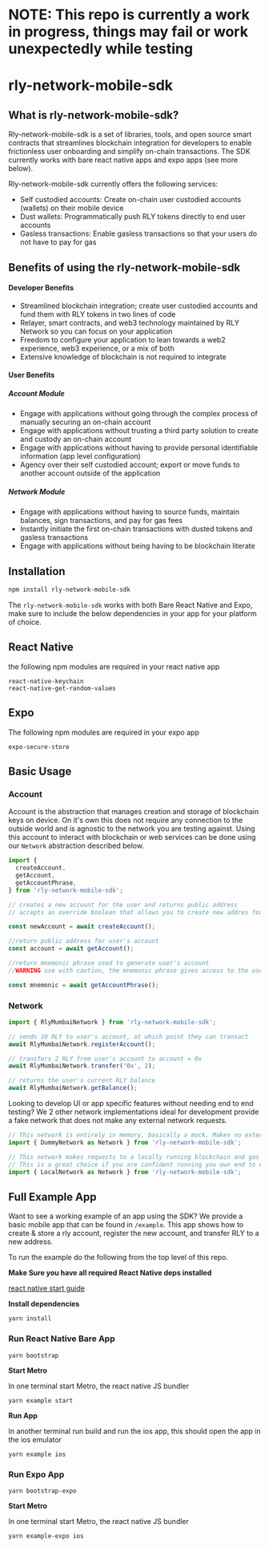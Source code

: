 # NOTE: This repo is currently a work in progress, things may fail or work unexpectedly while testing

# rly-network-mobile-sdk

## What is rly-network-mobile-sdk?

Rly-network-mobile-sdk is a set of libraries, tools, and open source smart contracts that streamlines blockchain integration for developers to enable frictionless user onboarding and simplify on-chain transactions. The SDK currently works with bare react native apps and expo apps (see more below).

Rly-network-mobile-sdk currently offers the following services:

- Self custodied accounts: Create on-chain user custodied accounts (wallets) on their mobile device
- Dust wallets: Programmatically push RLY tokens directly to end user accounts
- Gasless transactions: Enable gasless transactions so that your users do not have to pay for gas

## Benefits of using the rly-network-mobile-sdk

#### Developer Benefits

- Streamlined blockchain integration; create user custodied accounts and fund them with RLY tokens in two lines of code
- Relayer, smart contracts, and web3 technology maintained by RLY Network so you can focus on your application
- Freedom to configure your application to lean towards a web2 experience, web3 experience, or a mix of both
- Extensive knowledge of blockchain is not required to integrate

#### User Benefits

##### Account Module

- Engage with applications without going through the complex process of manually securing an on-chain account
- Engage with applications without trusting a third party solution to create and custody an on-chain account
- Engage with applications without having to provide personal identifiable information (app level configuration)
- Agency over their self custodied account; export or move funds to another account outside of the application

##### Network Module

- Engage with applications without having to source funds, maintain balances, sign transactions, and pay for gas fees
- Instantly initiate the first on-chain transactions with dusted tokens and gasless transactions
- Engage with applications without being having to be blockchain literate

## Installation

```sh
npm install rly-network-mobile-sdk
```

The `rly-network-mobile-sdk` works with both Bare React Native and Expo, make sure to include the below dependencies in your app for your platform of choice.

## React Native

the following npm modules are required in your react native app

```
react-native-keychain
react-native-get-random-values
```

## Expo

The following npm modules are required in your expo app

```
expo-secure-store
```

## Basic Usage

### Account

Account is the abstraction that manages creation and storage of blockchain keys on device. On it's own this does not require any connection to the outside world and is agnostic to the network you are testing against. Using this account to interact with blockchain or web services can be done using our `Network` abstraction described below.

```js
import {
  createAccount,
  getAccount,
  getAccountPhrase,
} from 'rly-network-mobile-sdk';

// creates a new account for the user and returns public address
// accepts an override boolean that allows you to create new addres for user

const newAccount = await createAccount();

//return public address for user's account
const account = await getAccount();

//return mnemonic phrase used to generate user's account
//WARNING use with caution, the mnemonic phrase gives access to the user's account

const mnemonic = await getAccountPhrase();
```

### Network

```js
import { RlyMumbaiNetwork } from 'rly-network-mobile-sdk';

// sends 10 RLY to user's account, at which point they can transact
await RlyMumbaiNetwork.registerAccount();

// transfers 2 RLY from user's account to account = 0x
await RlyMumbaiNetwork.transfer('0x', 2);

// returns the user's current RLY balance
await RlyMumbaiNetwork.getBalance();
```

Looking to develop UI or app specific features without needing end to end testing? We 2 other network implementations ideal for development provide a fake network that does not make any external network requests.

```js
// This network is entirely in memory, basically a mock. Makes no external requests and is ideal for quick UI iteration.
import { DummyNetwork as Network } from 'rly-network-mobile-sdk';

// This network makes requests to a locally running blockchain and gas station network.
// This is a great choice if you are confident running you own end to end local environment, or want to test with your own custom contracts.
import { LocalNetwork as Network } from 'rly-network-mobile-sdk';
```

## Full Example App

Want to see a working example of an app using the SDK? We provide a basic mobile app that can be found in `/example`. This app shows how to create & store a rly account, register the new account, and transfer RLY to a new address.

To run the example do the following from the top level of this repo.

**Make Sure you have all required React Native deps installed**

[react native start guide](https://reactnative.dev/docs/environment-setup)

**Install dependencies**

`yarn install`

### Run React Native Bare App

`yarn bootstrap`

**Start Metro**

In one terminal start Metro, the react native JS bundler

`yarn example start`

**Run App**

In another terminal run build and run the ios app, this should open the app in the ios emulator

`yarn example ios`

### Run Expo App

`yarn bootstrap-expo`

**Start Metro**

In one terminal start Metro, the react native JS bundler

`yarn example-expo ios`
